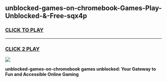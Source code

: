
## unblocked-games-on-chromebook-Games-Play-Unblocked-&-Free-sqx4p
<h3>
<a href="https://premium76.site?title=unblocked-games-on-chromebook&ref=24A">CLICK TO PLAY</a></h3>
<hr>

<h3>
<a href="https://premium76.site?title=unblocked-games-on-chromebook&ref=24A">CLICK 2 PLAY</a>
  
</h3>

<a href="https://premium76.site?title=unblocked-games-on-chromebook&ref=24A"><img src="https://clearcache.store/games.png"></a>


**unblocked-games-on-chromebook games unblocked: Your Gateway to Fun and Accessible Online Gaming**
